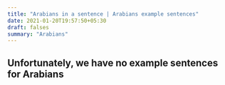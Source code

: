```yaml
---
title: "Arabians in a sentence | Arabians example sentences"
date: 2021-01-20T19:57:50+05:30
draft: falses
summary: "Arabians"
---
```

## Unfortunately, we have no example sentences for Arabians                 
